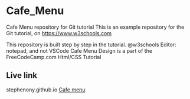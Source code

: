 # Cafe_Menu

Cafe Menu repository for Git tutorial
This is an example repository for the Git tutorial, on https://www.w3schools.com

This repository is built step by step in the tutorial. @w3schools
Editor: notepad, and not VSCode
Cafe Menu Design is a part of the FreeCodeCamp.com Html/CSS Tutorial

## Live link
stephenony.github.io
<a href="https://stephenony.github.io"> Cafe menu </a>


